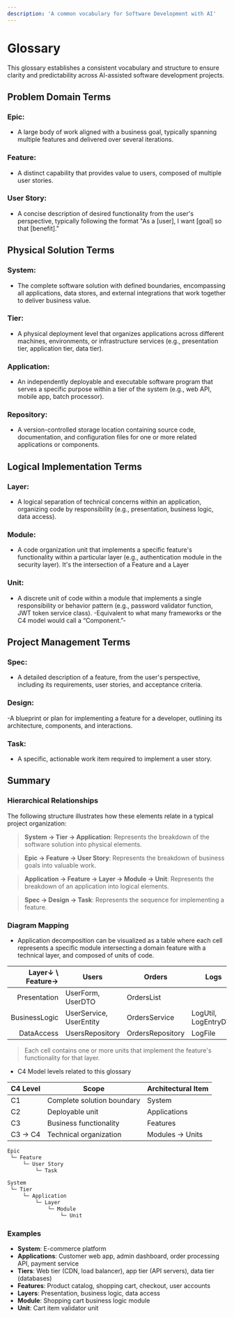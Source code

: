 ```yaml
---
description: 'A common vocabulary for Software Development with AI'
---
```


# Glossary

This glossary establishes a consistent vocabulary and structure to ensure clarity and predictability across AI-assisted software development projects.


## Problem Domain Terms

### Epic: 
- A large body of work aligned with a business goal, typically spanning multiple features and delivered over several iterations.

### Feature: 
- A distinct capability that provides value to users, composed of multiple user stories.

### User Story: 
- A concise description of desired functionality from the user's perspective, typically following the format "As a [user], I want [goal] so that [benefit]."

## Physical Solution Terms

### System: 
- The complete software solution with defined boundaries, encompassing all applications, data stores, and external integrations that work together to deliver business value.

### Tier: 
- A physical deployment level that organizes applications across different machines, environments, or infrastructure services (e.g., presentation tier, application tier, data tier).

### Application: 
- An independently deployable and executable software program that serves a specific purpose within a tier of the system (e.g., web API, mobile app, batch processor).

### Repository: 
- A version-controlled storage location containing source code, documentation, and configuration files for one or more related applications or components.

## Logical Implementation Terms

### Layer: 
- A logical separation of technical concerns within an application, organizing code by responsibility (e.g., presentation, business logic, data access).

### Module: 
- A code organization unit that implements a specific feature's functionality within a particular layer (e.g., authentication module in the security layer). It's the intersection of a Feature and a Layer

### Unit: 
- A discrete unit of code within a module that implements a single responsibility or behavior pattern (e.g., password validator function, JWT token service class). -Equivalent to what many frameworks or the C4 model would call a “Component.”-

## Project Management Terms

### Spec:
- A detailed description of a feature, from the user's perspective, including its requirements, user stories, and acceptance criteria.

### Design:
 -A blueprint or plan for implementing a feature for a developer, outlining its architecture, components, and interactions.

### Task: 
- A specific, actionable work item required to implement a user story.

## Summary

### Hierarchical Relationships

The following structure illustrates how these elements relate in a typical project organization:

> **System → Tier → Application**: Represents the breakdown of the software solution into physical elements.

> **Epic → Feature → User Story**: Represents the breakdown of business goals into valuable work.

> **Application → Feature → Layer → Module → Unit**: Represents the breakdown of an application into logical elements.

> **Spec → Design → Task**: Represents the sequence for implementing a feature.

### Diagram Mapping

- Application decomposition can be visualized as a table where each cell represents a specific module intersecting a domain feature with a technical layer, and composed of units of code.

| Layer↓ \ Feature→ | Users                   | Orders           | Logs                 |
| ----------------: | ----------------------- | ---------------- | -------------------- |
|      Presentation | UserForm, UserDTO       | OrdersList       |                      |
|     BusinessLogic | UserService, UserEntity | OrdersService    | LogUtil, LogEntryDTO |
|        DataAccess | UsersRepository         | OrdersRepository | LogFile              |

> Each cell contains one or more units that implement the feature's functionality for that layer.

- C4 Model levels related to this glossary

| C4 Level | Scope                      | Architectural Item |
| -------- | -------------------------- | ------------------ |
| C1       | Complete solution boundary | System             |
| C2       | Deployable unit            | Applications       |
| C3       | Business functionality     | Features           |
| C3 → C4  | Technical organization     | Modules  → Units   |

```txt
Epic
 └─ Feature
     └─ User Story
         └─ Task

System
 └─ Tier
     └─ Application
         └─ Layer
             └─ Module
                 └─ Unit
```

### Examples

- **System**: E-commerce platform
- **Applications**: Customer web app, admin dashboard, order processing API, payment service
- **Tiers**: Web tier (CDN, load balancer), app tier (API servers), data tier (databases)
- **Features**: Product catalog, shopping cart, checkout, user accounts
- **Layers**: Presentation, business logic, data access
- **Module**: Shopping cart business logic module
- **Unit**: Cart item validator unit